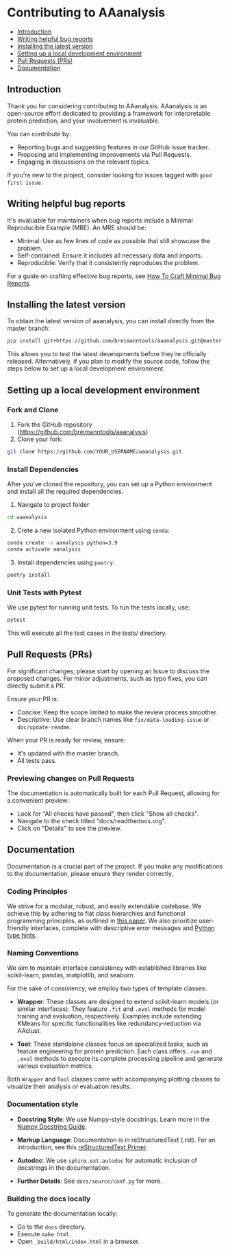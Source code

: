 # Contributing to AAanalysis

- [Introduction](#introduction)
- [Writing helpful bug reports](#writing-helpful-bug-reports)
- [Installing the latest version](#installing-the-latest-version)
- [Setting up a local development environment](#setting-up-a-local-development-environment)
- [Pull Requests (PRs)](#pull-requests-prs)
- [Documentation](#documentation)

## Introduction

Thank you for considering contributing to AAanalysis. AAanalysis is an open-source effort dedicated to providing a 
framework for interpretable protein prediction, and your involvement is invaluable.

You can contribute by:

- Reporting bugs and suggesting features in our GitHub issue tracker.
- Proposing and implementing improvements via Pull Requests.
- Engaging in discussions on the relevant topics.

If you're new to the project, consider looking for issues tagged with `good first issue`.

## Writing helpful bug reports

It's invaluable for maintainers when bug reports include a Minimal Reproducible Example (MRE). An MRE should be:

- Minimal: Use as few lines of code as possible that still showcase the problem.
- Self-contained: Ensure it includes all necessary data and imports.
- Reproducible: Verify that it consistently reproduces the problem.

For a guide on crafting effective bug reports, see [How To Craft Minimal Bug Reports](#).

## Installing the latest version

To obtain the latest version of aaanalysis, you can install directly from the master branch:

```bash
pip install git+https://github.com/breimanntools/aaanalysis.git@master
```

This allows you to test the latest developments before they're officially released.
Alternatively, if you plan to modify the source code, follow the steps below 
to set up a local development environment.

## Setting up a local development environment

### Fork and Clone

1. Fork the GitHub repository (https://github.com/breimanntools/aaanalysis)
2. Clone your fork:  
```bash
git clone https://github.com/YOUR_USERNAME/aaanalysis.git
```

### Install Dependencies
After you've cloned the repository, you can set up a Python environment and install all the required dependencies.

1. Navigate to project folder
```bash
cd aaanalysis
```
2. Crete a new isolated Python environment using `conda`:
```bash
conda create -n aanalysis python=3.9
conda activate aanalysis
```
3. Install dependencies using  `poetry`:
```bash
poetry install
```

### Unit Tests with Pytest

We use pytest for running unit tests. To run the tests locally, use:

```bash
pytest
```

This will execute all the test cases in the tests/ directory.

## Pull Requests (PRs)

For significant changes, please start by opening an Issue to discuss the proposed changes.
For minor adjustments, such as typo fixes, you can directly submit a PR.

Ensure your PR is:

- Concise: Keep the scope limited to make the review process smoother.
- Descriptive: Use clear branch names like `fix/data-loading-issue` or `doc/update-readme`.

When your PR is ready for review, ensure:

- It's updated with the master branch.
- All tests pass.

### Previewing changes on Pull Requests

The documentation is automatically built for each Pull Request, allowing for a convenient preview:

- Look for "All checks have passed", then click "Show all checks".
- Navigate to the check titled "docs/readthedocs.org".
- Click on "Details" to see the preview.

## Documentation

Documentation is a crucial part of the project. If you make any modifications to the documentation,
please ensure they render correctly.

### Coding Principles

We strive for a modular, robust, and easily extendable codebase. We achieve this by adhering to flat class 
hierarchies and functional programming principles, as outlined in [this paper](https://dl.acm.org/doi/10.5555/3288797). 
We also prioritize user-friendly interfaces, complete with descriptive error messages 
and [Python type hints](https://docs.python.org/3/library/typing.html).

### Naming Conventions

We aim to maintain interface consistency with established libraries like scikit-learn, pandas, matplotlib, and seaborn. 

For the sake of consistency, we employ two types of template classes:

- **Wrapper**: These classes are designed to extend scikit-learn models (or similar interfaces). They feature `.fit` 
and `.eval` methods for model training and evaluation, respectively. Examples include extending KMeans 
for specific functionalities like redundancy-reduction via AAclust.

- **Tool**: These standalone classes focus on specialized tasks, such as feature engineering for protein prediction. 
Each class offers `.run` and `.eval` methods to execute its complete processing pipeline and generate various evaluation metrics.

Both `Wrapper` and `Tool` classes come with accompanying plotting classes to visualize their analysis or evaluation results.

### Documentation style

- **Docstring Style**: We use Numpy-style docstrings. Learn more in the
[Numpy Docstring Guide](https://numpydoc.readthedocs.io/en/latest/format.html).
  
- **Markup Language**: Documentation is in reStructuredText (.rst). For an introduction, 
see this [reStructuredText Primer](https://www.sphinx-doc.org/en/master/usage/restructuredtext/basics.html).

- **Autodoc**: We use `sphinx.ext.autodoc` for automatic inclusion of docstrings in the documentation.

- **Further Details**: See `docs/source/conf.py` for more.


### Building the docs locally

To generate the documentation locally:

- Go to the `docs` directory.
- Execute `make html`.
- Open `_build/html/index.html` in a browser.
